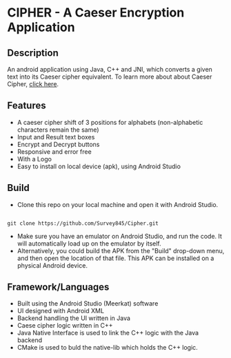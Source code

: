 # CIPHER - A Caeser Encryption Application

## Description
An android application using Java, C++ and JNI, which converts a given text into its Caeser cipher equivalent. To learn more about about Caeser Cipher, [click here](https://www.geeksforgeeks.org/caesar-cipher-in-cryptography/).

## Features
- A caeser cipher shift of 3 positions for alphabets (non-alphabetic characters remain the same)
- Input and Result text boxes
- Encrypt and Decrypt buttons
- Responsive and error free
- With a Logo
- Easy to install on local device (apk), using Android Studio

## Build
- Clone this repo on your local machine and open it with Android Studio.
```

git clone https://github.com/Survey845/Cipher.git

```
- Make sure you have an emulator on Android Studio, and run the code. It will automatically load up on the emulator by itself.
- Alternatively, you could build the APK from the "Build" drop-down menu, and then open the location of that file. This APK can be installed on a physical Android device.

## Framework/Languages
- Built using the Android Studio (Meerkat) software
- UI designed with Android XML
- Backend handling the UI written in Java
- Caese cipher logic written in C++
- Java Native Interface is used to link the C++ logic with the Java backend
- CMake is used to buld the native-lib which holds the C++ logic.
